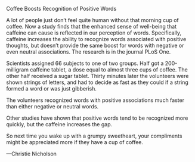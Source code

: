 Coffee Boosts Recognition of Positive Words

A lot of people just don’t feel quite human without that morning cup of coffee. Now a study finds that the enhanced sense of well-being that caffeine can cause is reflected in our perception of words. Specifically, caffeine increases the ability to recognize words associated with positive thoughts, but doesn’t provide the same boost for words with negative or even neutral associations. The research is in the journal PLoS One.

Scientists assigned 66 subjects to one of two groups. Half got a 200-milligram caffeine tablet, a dose equal to almost three cups of coffee. The other half received a sugar tablet. Thirty minutes later the volunteers were shown strings of letters, and had to decide as fast as they could if a string formed a word or was just gibberish.

The volunteers recognized words with positive associations much faster than either negative or neutral words.

Other studies have shown that positive words tend to be recognized more quickly, but the caffeine increases the gap.

So next time you wake up with a grumpy sweetheart, your compliments might be appreciated more if they have a cup of coffee.

—Christie Nicholson

